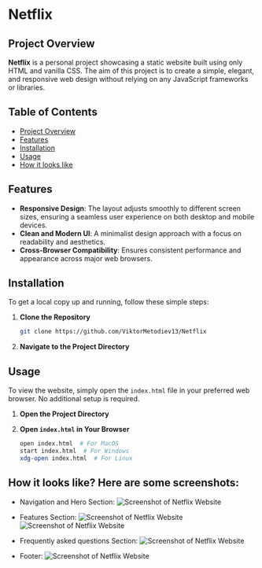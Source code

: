 # Netflix

## Project Overview

**Netflix** is a personal project showcasing a static website built using only HTML and vanilla CSS. The aim of this project is to create a simple, elegant, and responsive web design without relying on any JavaScript frameworks or libraries.

## Table of Contents

- [Project Overview](#project-overview)
- [Features](#features)
- [Installation](#installation)
- [Usage](#usage)
- [How it looks like](#how-it-looks-like-here-are-some-screenshots)

## Features

- **Responsive Design**: The layout adjusts smoothly to different screen sizes, ensuring a seamless user experience on both desktop and mobile devices.
- **Clean and Modern UI**: A minimalist design approach with a focus on readability and aesthetics.
- **Cross-Browser Compatibility**: Ensures consistent performance and appearance across major web browsers.

## Installation

To get a local copy up and running, follow these simple steps:

1. **Clone the Repository**
   ```bash
   git clone https://github.com/ViktorMetodiev13/Netflix

2. **Navigate to the Project Directory**

## Usage

To view the website, simply open the `index.html` file in your preferred web browser. No additional setup is required.

1. **Open the Project Directory**

2. **Open `index.html` in Your Browser**
   ```bash
   open index.html  # For MacOS
   start index.html  # For Windows
   xdg-open index.html  # For Linux
   ```
## How it looks like? Here are some screenshots:

- Navigation and Hero Section:
![Screenshot of Netflix Website](https://cdn.discordapp.com/attachments/653348819832143879/1255608646126276679/nav_and_hero_section.png?ex=667dc02d&is=667c6ead&hm=b05c49cc86331bd2c6523c42f93b39f059745f94e26dbb60217f80414b49aee2&)

- Features Section: 
![Screenshot of Netflix Website](https://cdn.discordapp.com/attachments/653348819832143879/1255609061160779888/image.png?ex=667dc090&is=667c6f10&hm=ebdc8c9dc2e16ad31f51c13ce8c47b0a7ef4240f4d3adc8f01d9355904293c30&)
![Screenshot of Netflix Website](https://cdn.discordapp.com/attachments/653348819832143879/1255611124087521433/image.png?ex=667dc27c&is=667c70fc&hm=250d49e3547fb7a6d6c23fa960d344be1acf6478666a2236ac5356f2269ac585&)

- Frequently asked questions Section:
![Screenshot of Netflix Website](https://cdn.discordapp.com/attachments/653348819832143879/1255611301644992612/image.png?ex=667dc2a6&is=667c7126&hm=bfd11cab4b1cfad862855591343a1abefa7730e89999ccc2ec13debd723ae897&)

- Footer: 
![Screenshot of Netflix Website](https://cdn.discordapp.com/attachments/653348819832143879/1255609448408285277/image.png?ex=667dc0ec&is=667c6f6c&hm=9b8c12596dc1e56a753f955c7c4615f8b4b60bc2b9c54a37494bc458a3e511cf&)
